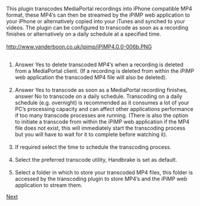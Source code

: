 This plugin transcodes MediaPortal recordings into iPhone compatible MP4 format, these MP4’s can then be streamed by the iPiMP web application to your iPhone or alternatively copied into your iTunes and synched to your videos.  The plugin can be configured to transcode as soon as a recording finishes or alternatively on a daily schedule at a specified time.<br><br>
<a href='http://www.vanderboon.co.uk/ipimp/iPiMP4.0.0-006b.PNG'>http://www.vanderboon.co.uk/ipimp/iPiMP4.0.0-006b.PNG</a><br><br>

<ol><li>Answer Yes to delete transcoded MP4’s when a recording is deleted from a MediaPortal client. (If a recording is deleted from within the iPiMP web application the transcoded MP4 file will also be deleted).<br><br>
</li><li>Answer Yes to transcode as soon as a MediaPortal recording finishes, answer No to transcode on a daily schedule.  Transcoding on a daily schedule (e.g. overnight) is recommended as it consumes a lot of your PC’s processing capacity and can affect other applications performance if too many transcode processes are running. (There is also the option to initiate a transcode from within the iPiMP web application if the MP4 file does not exist, this will immediately start the transcoding process but you will have to wait for it to complete before watching it).<br><br>
</li><li>If required select the time to schedule the transcoding process.<br><br>
</li><li>Select the preferred transcode utility, Handbrake is set as default.<br><br>
</li><li>Select a folder in which to store your transcoded MP4 files, this folder is accessed by the transcoding plugin to store MP4’s and the iPiMP web application to stream them.</li></ol>

<a href='Installation_Folder.md'>Next</a>